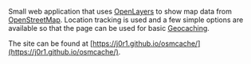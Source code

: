 Small web application that uses [OpenLayers](http://openlayers.org/) to
show map data from [OpenStreetMap](https://www.openstreetmap.org/). Location
tracking is used and a few simple options are available so that the page
can be used for basic [Geocaching](https://www.geocaching.com/).

The site can be found at [https://j0r1.github.io/osmcache/](https://j0r1.github.io/osmcache/).
